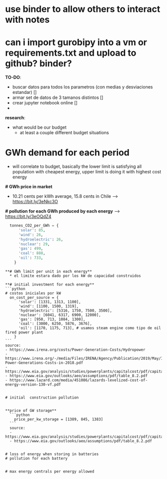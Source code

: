 # use binder to allow others to interact with notes

# can i import gurobipy into a vm or requirements.txt and upload to github? binder?


**TO-DO**:
  * buscar datos para todos los parametros (con medias y desviaciones estandar) []
  * armar set de datos de 3 tamanos distintos []
  * crear jupyter notebook online []
  *


**research**:

- what would be our budget
  - at least a couple different budget situations

# GWh demand for each period
  * will correlate to budget, basically the lower limit is satisfying all population with cheapest energy, upper limit is doing
  it with highest cost energy


**# GWh price in market**
  * 10.21 cents per kWh average, 15.8 cents in Chile --> https://bit.ly/3eNkc3O

**# pollution for each GWh produced by each energy** --> https://bit.ly/3eOQdZ4

  ```python
    tonnes_CO2_per_GWh = {
        'solar': 85,
        'wind': 26,
        'hydroelectric': 26,
        'nuclear': 29,
        'gas': 499,
        'coal': 888,
        'oil': 733,
      }
  ```


    **# GWh limit per unit in each energy**
      * el limite estara dado por los kW de capacidad construidos

    **# initial investment for each energy**
    ```python
    # costos iniciales por kW
      on_cost_per_source = {
          'solar': [1331, 1313, 1100],
          'wind': [1100, 1500, 1319],
          'hydroelectric': [5316, 1750, 7500, 3500],
          'nuclear': [6041, 6317, 6900, 12000],
          'gas': [950, 713, 1084, 1300],
          'coal': [3000, 6250, 5876, 3676],
          'oil': [1170, 1175, 713], # usamos steam engine como tipo de oil fired power plant
        }
    ```
    source:
    - https://www.irena.org/costs/Power-Generation-Costs/Hydropower
    - https://www.irena.org/-/media/Files/IRENA/Agency/Publication/2019/May/IRENA_Renewable-Power-Generations-Costs-in-2018.pdf
    - https://www.eia.gov/analysis/studies/powerplants/capitalcost/pdf/capital_cost_AEO2020.pdf
    - https://www.eia.gov/outlooks/aeo/assumptions/pdf/table_8.2.pdf
    - https://www.lazard.com/media/451086/lazards-levelized-cost-of-energy-version-130-vf.pdf


    # initial  construction pollution


    **price of GW storage**
      ```python
        price_per_kw_storage = [1389, 845, 1383]
      ```
      source:
      - https://www.eia.gov/analysis/studies/powerplants/capitalcost/pdf/capital_cost_AEO2020.pdf
      - https://www.eia.gov/outlooks/aeo/assumptions/pdf/table_8.2.pdf


    # loss of energy when storing in batteries
    # pollution for each battery


    # max energy centrals per energy allowed
